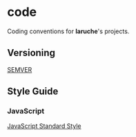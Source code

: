 # code

Coding conventions for **laruche**'s projects.

## Versioning

[SEMVER](http://semver.org/)

## Style Guide

### JavaScript

[JavaScript Standard Style](http://standardjs.com/)
